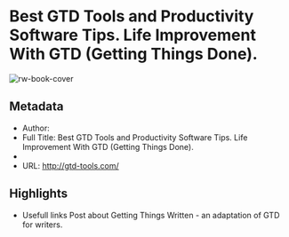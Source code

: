 # Best GTD Tools and Productivity Software Tips. Life Improvement With GTD (Getting Things Done).

![rw-book-cover](https://readwise-assets.s3.amazonaws.com/static/images/article1.be68295a7e40.png)

## Metadata
- Author: 
- Full Title: Best GTD Tools and Productivity Software Tips. Life Improvement With GTD (Getting Things Done).
- 
- URL: http://gtd-tools.com/

## Highlights
- Usefull links
  Post about Getting Things Written - an adaptation of GTD for writers.
